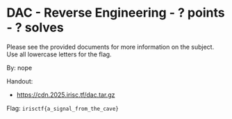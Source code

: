 # DAC - Reverse Engineering - ? points - ? solves

Please see the provided documents for more information on the subject. Use all lowercase letters for the flag.

By: nope

Handout:
- https://cdn.2025.irisc.tf/dac.tar.gz

Flag: `irisctf{a_signal_from_the_cave}`
